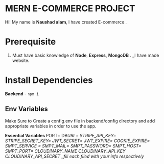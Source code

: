 # MERN E-COMMERCE PROJECT

Hi! My name is **Naushad alam**, I have created E-commerce .

# Prerequisite

1.  Must have basic knowledge of **Node**,  **Express**, **MongoDB** . \_I have made website.

# Install Dependencies

**Backend** - `npm i`


## Env Variables

Make Sure to Create a config.env file in backend/config directory and add appropriate variables in order to use the app.

**Essential Variables**
PORT=
DB*URI =
STRIPE_API_KEY=
STRIPE_SECRET_KEY=
JWT_SECRET=
JWT_EXPIRE=
COOKIE_EXPIRE=
SMPT_SERVICE =
SMPT_MAIL=
SMPT_PASSWORD=
SMPT_HOST=
SMPT_PORT=
CLOUDINARY_NAME
CLOUDINARY_API_KEY
CLOUDINARY_API_SECRET
\_fill each filed with your info respectively*
